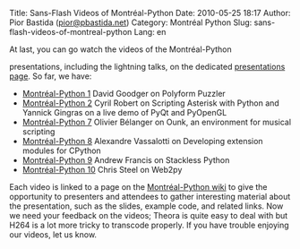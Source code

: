 Title: Sans-Flash Videos of Montréal-Python
Date: 2010-05-25 18:17
Author: Pior Bastida (pior@pbastida.net)
Category: Montréal Python
Slug: sans-flash-videos-of-montreal-python
Lang: en

<!--:en-->At last, you can go watch the videos of the Montréal-Python
presentations, including the lightning talks, on the dedicated
[presentations page][]. So far, we have:

-   [Montréal-Python 1][] David Goodger on Polyform Puzzler
-   [Montréal-Python 2][] Cyril Robert on Scripting Asterisk with Python
    and Yannick Gingras on a live demo of PyQt and PyOpenGL
-   [Montréal-Python 7][] Olivier Bélanger on Ounk, an environment for
    musical scripting
-   [Montréal-Python 8][] Alexandre Vassalotti on Developing extension
    modules for CPython
-   [Montréal-Python 9][] Andrew Francis on Stackless Python
-   [Montréal-Python 10][] Chris Steel on Web2py

Each video is linked to a page on the [Montréal-Python wiki][] to give
the opportunity to presenters and attendees to gather interesting
material about the presentation, such as the slides, example code, and
related links. Now we need your feedback on the videos; Theora is quite
easy to deal with but H264 is a lot more tricky to transcode properly.
If you have trouble enjoying our videos, let us know.

  [presentations page]: http://montrealpython.org/presentations/
  [Montréal-Python 1]: http://montrealpython.org/presentations/mp-1/
  [Montréal-Python 2]: http://montrealpython.org/presentations/mp-2/
  [Montréal-Python 7]: http://montrealpython.org/presentations/mp-7/
  [Montréal-Python 8]: http://montrealpython.org/presentations/mp-8/
  [Montréal-Python 9]: http://montrealpython.org/presentations/mp-9/
  [Montréal-Python 10]: http://montrealpython.org/presentations/mp-10/
  [Montréal-Python wiki]: http://wiki.montrealpython.org
